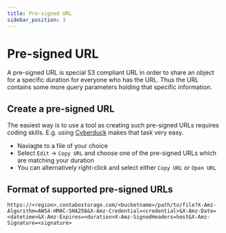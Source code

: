 ```yaml
---
title: Pre-signed URL
sidebar_position: 3
---
```


# Pre-signed URL

A pre-signed URL is special S3 compliant URL in order to share an object for a specific duration for everyone who has the URL. Thus the URL contains some more query parameters holding that specific information.

## Create a pre-signed URL

The easiest way is to use a tool as creating such pre-signed URLs requires coding skills. E.g. using [Cyberduck](/docs/Object-Storage/Tools/cyberduck) makes that task very easy.

* Naviagte to a file of your choice
* Select `Edit` -> `Copy URL` and choose one of the pre-signed URLs which are matching your duration
* You can alternatively right-click  and select either `Copy URL` or `Open URL`

## Format of supported pre-signed URLs

`https://<region>.contabostorage.com/<bucketname>/path/to/file?X-Amz-Algorithm=AWS4-HMAC-SHA256&X-Amz-Credential=<credential>&X-Amz-Date=<datetime>&X-Amz-Expires=<duration>X-Amz-SignedHeaders=host&X-Amz-Signature=<signature>`
